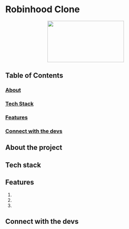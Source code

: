 # Robinhood Clone 
<div align='center'>
 <image src="https://cdn.dribbble.com/users/1525393/screenshots/15425386/media/c11dce4f67e9d6620dbd6f047932c493.gif" width="240" height="130" >
</div>
 
## Table of Contents
### [About](https://github.com/kmaikat/robinhood-clone/blob/main/wiki.md#about-the-project)
### [Tech Stack](https://github.com/kmaikat/robinhood-clone/blob/main/wiki.md#tech-stack)
### [Features](https://github.com/kmaikat/robinhood-clone/blob/main/wiki.md#features)
### [Connect with the devs](https://github.com/kmaikat/robinhood-clone/blob/main/wiki.md#connect-with-the-devs)



## About the project
 
## Tech stack

## Features
1.
2.
3.

## Connect with the devs


